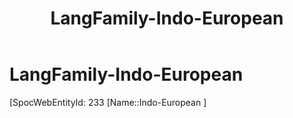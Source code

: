 ﻿---
title: "LangFamily-Indo-European"
type: LangFamily
tags: 
- Lang_Family
---

# LangFamily-Indo-European

[SpocWebEntityId: 233
[Name::Indo-European ]

